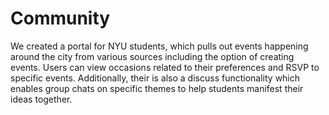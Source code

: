 # Community
We created a portal for NYU students, which pulls out events happening around the city from various sources including the option of creating events. Users can view occasions related to their preferences and RSVP to specific events. Additionally, their is also a discuss functionality which enables group chats on specific themes to help students manifest their ideas together.

